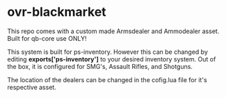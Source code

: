 # ovr-blackmarket
This repo comes with a custom made Armsdealer and Ammodealer asset. Built for qb-core use ONLY!


This system is built for ps-inventory. However this can be changed by editing **exports['ps-inventory']** to your desired inventory system. Out of the box, it is configured for SMG's, Assault Rifles, and Shotguns.

The location of the dealers can be changed in the cofig.lua file for it's respective asset.
